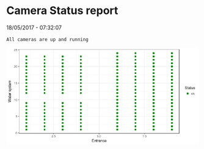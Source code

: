 Camera Status report
================
18/05/2017 - 07:32:07

    All cameras are up and running

![](camreport_files/figure-markdown_github/unnamed-chunk-2-1.png)
